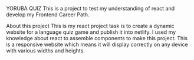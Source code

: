 YORUBA QUIZ
This is a project to test my understanding of react and develop my Frontend Career Path.

About this project
This is my react project task is to create a dynamic website for a language quiz game and publish it into netlify. I used my knowledge about react to assemble components to make this project. This is a responsive website which means it will display correctly on any device with various widths and heights.
